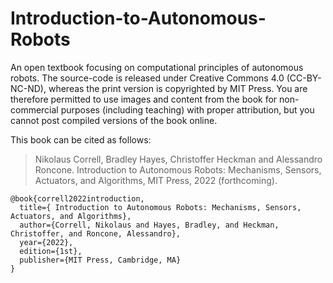 Introduction-to-Autonomous-Robots 
=================================

An open textbook focusing on computational principles of autonomous robots. The source-code is released under Creative Commons 4.0 (CC-BY-NC-ND), whereas the print version is copyrighted by MIT Press. You are therefore permitted to use images and content from the book for non-commercial purposes (including teaching) with proper attribution, but you cannot post compiled versions of the book online. 

This book can be cited as follows:

 > Nikolaus Correll, Bradley Hayes, Christoffer Heckman and Alessandro Roncone. Introduction to Autonomous Robots: Mechanisms, Sensors, Actuators, and Algorithms, MIT Press, 2022 (forthcoming). 

```
@book{correll2022introduction,
  title={ Introduction to Autonomous Robots: Mechanisms, Sensors, Actuators, and Algorithms},
  author={Correll, Nikolaus and Hayes, Bradley, and Heckman, Christoffer, and Roncone, Alessandro},
  year={2022},
  edition={1st},
  publisher={MIT Press, Cambridge, MA}
}
```
